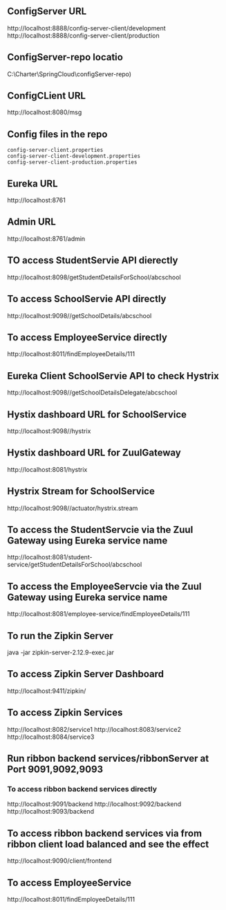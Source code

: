 ## ConfigServer URL
http://localhost:8888/config-server-client/development
http://localhost:8888/config-server-client/production 

## ConfigServer-repo locatio
C:\\Charter\\SpringCloud\\configServer-repo)

## ConfigCLient URL
http://localhost:8080/msg

## Config files in the repo
```
config-server-client.properties
config-server-client-development.properties
config-server-client-production.properties
```

## Eureka URL
http://localhost:8761

## Admin URL
http://localhost:8761/admin

## TO access StudentServie API dierectly
http://localhost:8098/getStudentDetailsForSchool/abcschool

## To access SchoolServie API directly
http://localhost:9098//getSchoolDetails/abcschool

## To access EmployeeService directly
http://localhost:8011/findEmployeeDetails/111

## Eureka Client SchoolServie API to check Hystrix
http://localhost:9098//getSchoolDetailsDelegate/abcschool

## Hystix dashboard URL for SchoolService
http://localhost:9098//hystrix

## Hystix dashboard URL for ZuulGateway
http://localhost:8081/hystrix

## Hystrix Stream for SchoolService
http://localhost:9098//actuator/hystrix.stream

## To access the StudentServcie via the Zuul Gateway using Eureka service name
http://localhost:8081/student-service/getStudentDetailsForSchool/abcschool

## To access the EmployeeServcie via the Zuul Gateway using Eureka service name
http://localhost:8081/employee-service/findEmployeeDetails/111

## To run the Zipkin Server
java -jar zipkin-server-2.12.9-exec.jar

## To access Zipkin Server Dashboard
http://localhost:9411/zipkin/

## To access Zipkin Services
http://localhost:8082/service1
http://localhost:8083/service2
http://localhost:8084/service3

## Run ribbon backend services/ribbonServer at Port 9091,9092,9093
### To access ribbon backend services directly
http://localhost:9091/backend
http://localhost:9092/backend
http://localhost:9093/backend

## To access ribbon backend services via from ribbon client load balanced and see the effect
 http://localhost:9090/client/frontend

## To access EmployeeService
 http://localhost:8011/findEmployeeDetails/111

